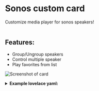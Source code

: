 # Sonos custom card
Customize media player for sonos speakers!<br><br>

## Features:

* Group/Ungroup speakers
* Control multiple speaker
* Play favorites from list

![Screenshot of card](https://github.com/DBuit/custom-sonos-card/blob/master/screenshot-custom-sonos-card.png)

<details>
  <summary><b>Example lovelace yaml:</b></summary>

```yaml
views:
- title: "Sonos"
    icon: mdi:speaker
    id: muziek
    panel: true
    cards:
      - type: "custom:custom-sonos-card"
        name: "Sonos"
        entities:
          - media_player.player1
          - media_player.player2
```

This card requires `type: module`.
```yaml
resources:
  - url: /local/custom-sonos-card.js?v=1.0
    type: module
```

</details>

